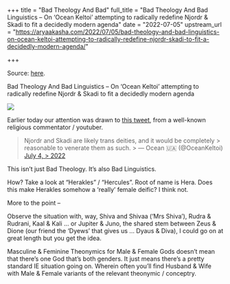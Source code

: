 +++
title = "Bad Theology And Bad"
full_title = "Bad Theology And Bad Linguistics – On ‘Ocean Keltoi’ attempting to radically redefine Njordr & Skadi to fit a decidedly modern agenda"
date = "2022-07-05"
upstream_url = "https://aryaakasha.com/2022/07/05/bad-theology-and-bad-linguistics-on-ocean-keltoi-attempting-to-radically-redefine-njordr-skadi-to-fit-a-decidedly-modern-agenda/"

+++

Source: [here](https://aryaakasha.com/2022/07/05/bad-theology-and-bad-linguistics-on-ocean-keltoi-attempting-to-radically-redefine-njordr-skadi-to-fit-a-decidedly-modern-agenda/).

Bad Theology And Bad Linguistics – On ‘Ocean Keltoi’ attempting to radically redefine Njordr & Skadi to fit a decidedly modern agenda

![](https://aryaakasha.files.wordpress.com/2022/07/aa-bad-theology-bad-linguistics.png?w=624)

Earlier today our attention was drawn to [this tweet](https://twitter.com/OceanKeltoi/status/1544028045073424385), from a well-known religious commentator / youtuber.



> Njordr and Skadi are likely trans deities, and it would be completely > reasonable to venerate them as such. >
> — Ocean 🇺🇦 (@OceanKeltoi) [July 4, > 2022](https://twitter.com/OceanKeltoi/status/1544028045073424385?ref_src=twsrc%5Etfw)

This isn’t just Bad Theology. It’s also Bad Linguistics.

How? Take a look at “Herakles” / “Hercules”. Root of name is Hera. Does this make Herakles somehow a ‘really’ female deific? I think not.

More to the point –

Observe the situation with, way, Shiva and Shivaa (‘Mrs Shiva’), Rudra & Rudrani, Kaal & Kali … or Jupiter & Juno, the shared stem between Zeus & Dione (our friend the ‘Dyews’ that gives us … Dyaus & Diva), I could go on at great length but you get the idea.

Masculine & Feminine Theonymics for Male & Female Gods doesn’t mean that there’s one God that’s both genders. It just means there’s a pretty standard IE situation going on. Wherein often you’ll find Husband & Wife with Male & Female variants of the relevant theonymic / conceptry.